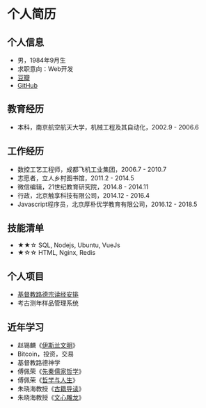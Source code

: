 # 个人简历

## 个人信息

* 男，1984年9月生
* 求职意向：Web开发
* [豆瓣](https://www.douban.com/people/chenyuanliang)
* [GitHub](https://www.github.com/zizaiziran)

## 教育经历

* 本科，南京航空航天大学，机械工程及其自动化，2002.9 - 2006.6

## 工作经历

* 数控工艺工程师，成都飞机工业集团，2006.7 - 2010.7
* 志愿者，立人乡村图书馆，2011.2 - 2014.5
* 微信编辑，21世纪教育研究院，2014.8 - 2014.11
* 行政，北京触享科技有限公司，2014.12 - 2016.4
* Javascript程序员，北京厚朴优学教育有限公司，2016.12 - 2018.5

## 技能清单

* ★★☆ SQL, Nodejs, Ubuntu, VueJs
* ★☆☆ HTML, Nginx, Redis

## 个人项目

* [基督教路德宗读经安排](https://lectionary.hisword.one)
* 考古测年样品管理系统

## 近年学习

* 赵锡麟《[伊斯兰文明](https://ocw.nycu.edu.tw/course_detail.php?bgid=6&gid=0&nid=548)》
* Bitcoin，投资，交易
* 基督教路德神学
* 傅佩荣《[先秦儒家哲学](https://www.youtube.com/playlist?list=PLCX-BLZ1hDpDfCyTS812Jnmk6mX-4J6gY)》
* 傅佩荣《[哲学与人生](https://www.youtube.com/playlist?list=PLCX-BLZ1hDpAbmZI49XEXh0lXV5oY0dVq)》
* 朱晓海教授《[古籍导读](https://ocw.nthu.edu.tw/ocw/index.php?page=course&cid=146)》
* 朱晓海教授《[文心雕龙](https://ocw.nthu.edu.tw/ocw/index.php?page=course&cid=267)》
